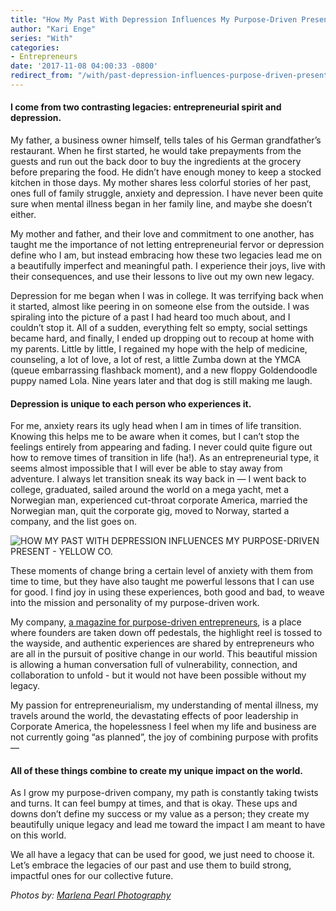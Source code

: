 ```yaml
---
title: "How My Past With Depression Influences My Purpose-Driven Present"
author: "Kari Enge"
series: "With"
categories:
- Entrepreneurs
date: '2017-11-08 04:00:33 -0800'
redirect_from: "/with/past-depression-influences-purpose-driven-present/"
---
```


#### I come from two contrasting legacies: entrepreneurial spirit and depression.

My father, a business owner himself, tells tales of his German grandfather’s restaurant. When he first started, he would take prepayments from the guests and run out the back door to buy the ingredients at the grocery before preparing the food. He didn’t have enough money to keep a stocked kitchen in those days. My mother shares less colorful stories of her past, ones full of family struggle, anxiety and depression. I have never been quite sure when mental illness began in her family line, and maybe she doesn’t either.

My mother and father, and their love and commitment to one another, has taught me the importance of not letting entrepreneurial fervor or depression define who I am, but instead embracing how these two legacies lead me on a beautifully imperfect and meaningful path. I experience their joys, live with their consequences, and use their lessons to live out my own new legacy.

Depression for me began when I was in college. It was terrifying back when it started, almost like peering in on someone else from the outside. I was spiraling into the picture of a past I had heard too much about, and I couldn’t stop it. All of a sudden, everything felt so empty, social settings became hard, and finally, I ended up dropping out to recoup at home with my parents. Little by little, I regained my hope with the help of medicine, counseling, a lot of love, a lot of rest, a little Zumba down at the YMCA (queue embarrassing flashback moment), and a new floppy Goldendoodle puppy named Lola. Nine years later and that dog is still making me laugh.

#### Depression is unique to each person who experiences it.

For me, anxiety rears its ugly head when I am in times of life transition. Knowing this helps me to be aware when it comes, but I can’t stop the feelings entirely from appearing and fading. I never could quite figure out how to remove times of transition in life (ha!). As an entrepreneurial type, it seems almost impossible that I will ever be able to stay away from adventure. I always let transition sneak its way back in — I went back to college, graduated, sailed around the world on a mega yacht, met a Norwegian man, experienced cut-throat corporate America, married the Norwegian man, quit the corporate gig, moved to Norway, started a company, and the list goes on.

![HOW MY PAST WITH DEPRESSION INFLUENCES MY PURPOSE-DRIVEN PRESENT - YELLOW CO.](http://yellowco.co/wp-content/uploads/2017/11/IMG_3853.jpg)

These moments of change bring a certain level of anxiety with them from time to time, but they have also taught me powerful lessons that I can use for good. I find joy in using these experiences, both good and bad, to weave into the mission and personality of my purpose-driven work.

My company, [a magazine for purpose-driven entrepreneurs](https://rankandfilemag.com/), is a place where founders are taken down off pedestals, the highlight reel is tossed to the wayside, and authentic experiences are shared by entrepreneurs who are all in the pursuit of positive change in our world. This beautiful mission is allowing a human conversation full of vulnerability, connection, and collaboration to unfold - but it would not have been possible without my legacy.

My passion for entrepreneurialism, my understanding of mental illness, my travels around the world, the devastating effects of poor leadership in Corporate America, the hopelessness I feel when my life and business are not currently going “as planned”, the joy of combining purpose with profits —

#### All of these things combine to create my unique impact on the world.

As I grow my purpose-driven company, my path is constantly taking twists and turns. It can feel bumpy at times, and that is okay. These ups and downs don’t define my success or my value as a person; they create my beautifully unique legacy and lead me toward the impact I am meant to have on this world.

We all have a legacy that can be used for good, we just need to choose it. Let’s embrace the legacies of our past and use them to build strong, impactful ones for our collective future.

_Photos by: [Marlena Pearl Photography](https://www.marlenapearlphotography.com/)_
